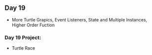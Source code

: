 ## Day 19
  - More Turtle Grapics, Event Listeners, State and Multiple Instances, Higher Order Fuction
  
### Day 19 Project:
  - Turtle Race